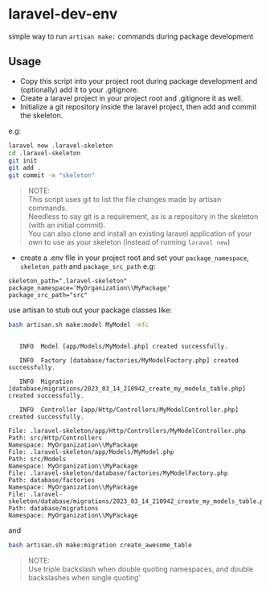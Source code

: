 # laravel-dev-env
simple way to run `artisan make:` commands during package development

## Usage

- Copy this script into your project root during package development and (optionally) add it to your .gitignore.   
- Create a laravel project in your project root and .gitignore it as well.
- Initialize a git repository inside the laravel project, then add and commit the skeleton.

e.g:
```bash
laravel new .laravel-skeleton
cd .laravel-skeleton
git init
git add .
git commit -m "skeleton"
```
>NOTE:   
>This script uses git to list the file changes made by artisan commands.   
>Needless to say git is a requirement, as is a repository in the skeleton (with an initial commit).   
>You can also clone and install an existing laravel application of your own to use as your skeleton (instead of running `laravel new`)

- create a .env file in your project root and set your `package_namespace`, `skeleton_path` and `package_src_path` e.g:

```env
skeleton_path=".laravel-skeleton"
package_namespace='MyOrganization\\MyPackage'
package_src_path="src"
```

use artisan to stub out your package classes like:

```bash
bash artisan.sh make:model MyModel -mfc
```
```

   INFO  Model [app/Models/MyModel.php] created successfully.  

   INFO  Factory [database/factories/MyModelFactory.php] created successfully.  

   INFO  Migration [database/migrations/2023_03_14_210942_create_my_models_table.php] created successfully.  

   INFO  Controller [app/Http/Controllers/MyModelController.php] created successfully.  

File: .laravel-skeleton/app/Http/Controllers/MyModelController.php
Path: src/Http/Controllers
Namespace: MyOrganization\\MyPackage
File: .laravel-skeleton/app/Models/MyModel.php
Path: src/Models
Namespace: MyOrganization\\MyPackage
File: .laravel-skeleton/database/factories/MyModelFactory.php
Path: database/factories
Namespace: MyOrganization\\MyPackage
File: .laravel-skeleton/database/migrations/2023_03_14_210942_create_my_models_table.php
Path: database/migrations
Namespace: MyOrganization\\MyPackage
```

and 

```bash
bash artisan.sh make:migration create_awesome_table
```
>NOTE:   
>Use triple backslash when double quoting namespaces, and double backslashes when single quoting'

